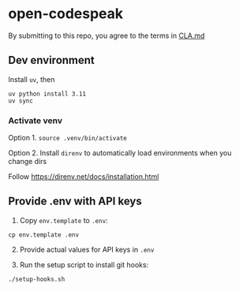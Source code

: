 # open-codespeak

By submitting to this repo, you agree to the terms in [CLA.md](./CLA.md)

## Dev environment

Install `uv`, then

```
uv python install 3.11
uv sync
```

### Activate venv

Option 1. `source .venv/bin/activate`

Option 2. Install `direnv` to automatically load environments when you change dirs

Follow https://direnv.net/docs/installation.html

## Provide .env with API keys

1. Copy `env.template` to `.env`:

```
cp env.template .env
```

2. Provide actual values for API keys in `.env`

3. Run the setup script to install git hooks:

```bash
./setup-hooks.sh
```